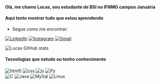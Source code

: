 
#### Olá, me chamo Lucas, sou estudante de BSI no IFNMG campus Januária
#### Aqui tento mostrar tudo que estou aprendendo
- Segue como me encontrar:

<!-- links redes sociais -->
[![LinkedIn](https://img.shields.io/badge/LinkedIn-0077B5?style=for-the-badge&logo=linkedin&logoColor=white)](https://linkedin.com/in/lucas-figueiredo-281607127/)
[![Instagram](https://img.shields.io/badge/Instagram-E4405F?style=for-the-badge&logo=instagram&logoColor=white)](https://https://www.instagram.com/oluc4z)
[![Gmail](https://img.shields.io/badge/Gmail-D14836?style=for-the-badge&logo=gmail&logoColor=white)](luck.camara1@gmail.com)


<!-- git status -->
![Lucas GitHub stats](https://github-readme-stats.vercel.app/api?username=lucasfigueiredoc&show_icons=true&theme=dracula&count_private=true)

#### Tecnologias que estudo ou tenho conhecimento
<div style="display: inline_block">
  <img align="center" alt="html5" src="https://img.shields.io/badge/HTML5-E34F26?style=for-the-badge&logo=html5&logoColor=white" />
  <img align="center" alt="css" src="https://img.shields.io/badge/CSS3-1572B6?style=for-the-badge&logo=css3&logoColor=white" />
  <img align="center" alt="js" src="https://img.shields.io/badge/JavaScript-F7DF1E?style=for-the-badge&logo=javascript&logoColor=black" />
  <img align="center" alt="Py" src="https://img.shields.io/badge/Python-14354C?style=for-the-badge&logo=python&logoColor=white" />
  <br>
  <img align="center" alt="C" src="https://img.shields.io/badge/C-00599C?style=for-the-badge&logo=c&logoColor=white" />
  <img align="center" alt="Java" src="https://img.shields.io/badge/Java-ED8B00?style=for-the-badge&logo=java&logoColor=white" />
    <img align="center" alt="MySql" src="https://img.shields.io/badge/MySQL-00000F?style=for-the-badge&logo=mysql&logoColor=white" />
    <img align="center" alt="Linux" src="https://img.shields.io/badge/Linux-FCC624?style=for-the-badge&logo=linux&logoColor=black" />
</div><br/>
<!---
lucasfigueiredoc/lucasfigueiredoc is a ✨ special ✨ repository because its `README.md` (this file) appears on your GitHub profile.
You can click the Preview link to take a look at your changes.
--->
